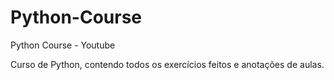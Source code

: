# Python-Course
Python Course - Youtube

Curso de Python, contendo todos os exercícios feitos e anotações de aulas. 
